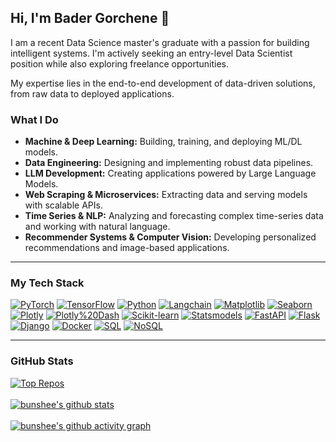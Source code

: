 ## Hi, I'm Bader Gorchene 👋

I am a recent Data Science master's graduate with a passion for building intelligent systems. I'm actively seeking an entry-level Data Scientist position while also exploring freelance opportunities.

My expertise lies in the end-to-end development of data-driven solutions, from raw data to deployed applications.

### What I Do

* **Machine & Deep Learning:** Building, training, and deploying ML/DL models.
* **Data Engineering:** Designing and implementing robust data pipelines.
* **LLM Development:** Creating applications powered by Large Language Models.
* **Web Scraping & Microservices:** Extracting data and serving models with scalable APIs.
* **Time Series & NLP:** Analyzing and forecasting complex time-series data and working with natural language.
* **Recommender Systems & Computer Vision:** Developing personalized recommendations and image-based applications.

---

### My Tech Stack

[![PyTorch](https://img.shields.io/badge/PyTorch-EE4B2B?style=for-the-badge&logo=pytorch&logoColor=white)](https://pytorch.org/)
[![TensorFlow](https://img.shields.io/badge/TensorFlow-FF6F00?style=for-the-badge&logo=tensorflow&logoColor=white)](https://www.tensorflow.org/)
[![Python](https://img.shields.io/badge/Python-3776AB?style=for-the-badge&logo=python&logoColor=white)](https://www.python.org/)
[![Langchain](https://img.shields.io/badge/Langchain-007bff?style=for-the-badge&logo=langchain&logoColor=white)](https://www.langchain.com/)
[![Matplotlib](https://img.shields.io/badge/Matplotlib-blue?style=for-the-badge&logo=matplotlib&logoColor=white)](https://matplotlib.org/)
[![Seaborn](https://img.shields.io/badge/Seaborn-green?style=for-the-badge&logo=seaborn&logoColor=white)](https://seaborn.pydata.org/)
[![Plotly](https://img.shields.io/badge/Plotly-orange?style=for-the-badge&logo=plotly&logoColor=white)](https://plotly.com/)
[![Plotly%20Dash](https://img.shields.io/badge/Plotly%20Dash-purple?style=for-the-badge&logo=dash&logoColor=white)](https://dash.plotly.com/)
[![Scikit-learn](https://img.shields.io/badge/Scikit--learn-yellow?style=for-the-badge&logo=scikit-learn&logoColor=black)](https://scikit-learn.org/)
[![Statsmodels](https://img.shields.io/badge/Statsmodels-red?style=for-the-badge&logo=statsmodels&logoColor=white)](https://www.statsmodels.org/stable/index.html)
[![FastAPI](https://img.shields.io/badge/FastAPI-009688?style=for-the-badge&logo=fastapi&logoColor=white)](https://fastapi.tiangolo.com/)
[![Flask](https://img.shields.io/badge/Flask-000000?style=for-the-badge&logo=flask&logoColor=white)](https://flask.palletsprojects.com/)
[![Django](https://img.shields.io/badge/Django-092E20?style=for-the-badge&logo=django&logoColor=white)](https://www.djangoproject.com/)
[![Docker](https://img.shields.io/badge/Docker-2496ED?style=for-the-badge&logo=docker&logoColor=white)](https://www.docker.com/)
[![SQL](https://img.shields.io/badge/SQL-386641?style=for-the-badge&logo=sqlite&logoColor=white)](https://en.wikipedia.org/wiki/SQL)
[![NoSQL](https://img.shields.io/badge/NoSQL-E65100?style=for-the-badge&logo=mongodb&logoColor=white)](https://en.wikipedia.org/wiki/NoSQL)

---

### GitHub Stats

[![Top Repos](https://github-readme-stats.vercel.app/api/top-repos/?username=bunshee&layout=compact&theme=tokyonight)](https://github.com/anuraghazra/github-readme-stats)
<br></br>
[![bunshee's github stats](https://github-profile-summary-cards.vercel.app/api/cards/profile-details?username=bunshee)](https://github.com/bunshee)
<br></br>
[![bunshee's github activity graph](https://github-readme-activity-graph.vercel.app/graph?username=bunshee&theme=react-dark)](https://github.com/ashish-sharma-27/github-readme-activity-graph)
